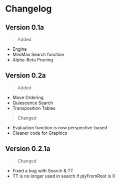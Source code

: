 # Changelog

## Version 0.1a

> Added
- Engine
- MiniMax Search function
- Alpha-Beta Pruning

## Version 0.2a

> Added
- Move Ordering
- Quiescence Search
- Transposition Tables

> Changed
- Evaluation function is now perspective-based
- Cleaner code for Graphics

## Version 0.2.1a

> Changed
- Fixed a bug with Search & TT
- TT is no longer used in search if plyFromRoot is 0